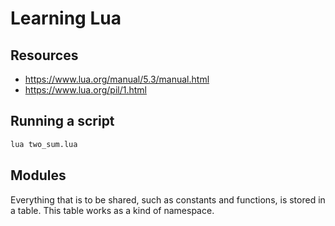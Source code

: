 # Learning Lua

## Resources

- https://www.lua.org/manual/5.3/manual.html
- https://www.lua.org/pil/1.html

## Running a script

```bash
lua two_sum.lua
```

## Modules

Everything that is to be shared, such as constants and functions, is stored in a table.
This table works as a kind of namespace.
